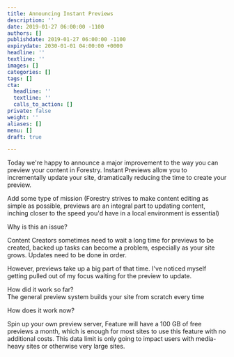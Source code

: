 ```yaml
---
title: Announcing Instant Previews
description: ''
date: 2019-01-27 06:00:00 -1100
authors: []
publishdate: 2019-01-27 06:00:00 -1100
expirydate: 2030-01-01 04:00:00 +0000
headline: ''
textline: ''
images: []
categories: []
tags: []
cta:
  headline: ''
  textline: ''
  calls_to_action: []
private: false
weight: ''
aliases: []
menu: []
draft: true

---
```

Today we're happy to announce a major improvement to the way you can preview your content in Forestry. Instant Previews allow you to incrementally update your site, dramatically reducing the time to create your preview.

Add some type of mission (Forestry strives to make content editing as simple as possible, previews are an integral part to updating content, inching closer to the speed you'd have in a local environment is essential)

Why is this an issue?

Content Creators sometimes need to wait a long time for previews to be created, backed up tasks can become a problem, especially as your site grows. Updates need to be done in order.  
  
However, previews take up a big part of that time. I've noticed myself getting pulled out of my focus waiting for the preview to update.

How did it work so far?  
The general preview system builds your site from scratch every time  

How does it work now?

Spin up your own preview server, Feature will have a 100 GB of free previews a month, which is enough for most sites to use this feature with no additional costs. This data limit is only going to impact users with media-heavy sites or otherwise very large sites.
